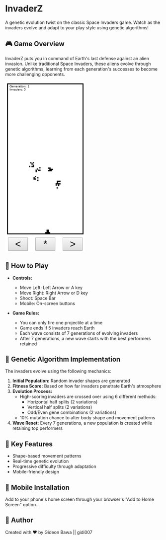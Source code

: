 # InvaderZ

A genetic evolution twist on the classic Space Invaders game. Watch as the invaders evolve and adapt to your play style using genetic algorithms!

## 🎮 Game Overview

InvaderZ puts you in command of Earth's last defense against an alien invasion. Unlike traditional Space Invaders, these aliens evolve through genetic algorithms, learning from each generation's successes to become more challenging opponents.


![Screenshot](./screenshot.png)

## 🚀 How to Play

- **Controls:**
  - Move Left: Left Arrow or A key
  - Move Right: Right Arrow or D key
  - Shoot: Space Bar
  - Mobile: On-screen buttons

- **Game Rules:**
  - You can only fire one projectile at a time
  - Game ends if 5 invaders reach Earth
  - Each wave consists of 7 generations of evolving invaders
  - After 7 generations, a new wave starts with the best performers retained

## 🧬 Genetic Algorithm Implementation

The invaders evolve using the following mechanics:

1. **Initial Population:** Random invader shapes are generated
2. **Fitness Score:** Based on how far invaders penetrate Earth's atmosphere
3. **Evolution Process:** 
   - High-scoring invaders are crossed over using 6 different methods:
     - Horizontal half splits (2 variations)
     - Vertical half splits (2 variations)
     - Odd/Even gene combinations (2 variations)
   - 10% mutation chance to alter body shape and movement patterns
4. **Wave Reset:** Every 7 generations, a new population is created while retaining top performers

## 🎯 Key Features

- Shape-based movement patterns
- Real-time genetic evolution
- Progressive difficulty through adaptation
- Mobile-friendly design
 

## 📱 Mobile Installation

Add to your phone's home screen through your browser's "Add to Home Screen" option.

## 👤 Author

Created with ❤️ by Gideon Bawa || gidi007